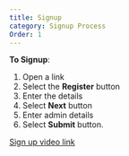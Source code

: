 ```yaml
---
title: Signup
category: Signup Process
Order: 1
---
```

 **To Signup**:
 1. Open a link
 2. Select the **Register** button
 3. Enter the details
 4. Select **Next** button
 5. Enter admin details
 6. Select **Submit** button.


 <!---[![IMAGE ALT TEXT HERE](http://img.youtube.com/vi/sVvMxYeA86w/0.jpg)](http://www.youtube.com/watch?v=sVvMxYeA86w) --->

 [Sign up video link](https://www.youtube.com/watch?v=a4xNeHUQ9-M)